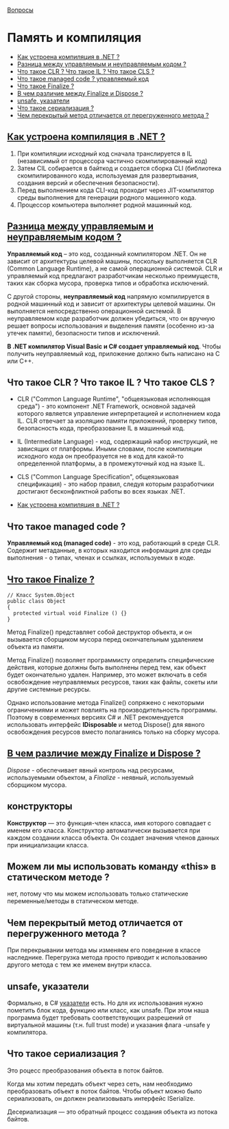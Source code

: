 [Вопросы](README.md)

# Память и компиляция
+ [Как устроена компиляция в .NET ?](#как-устроена-компиляция-в-net-)
+ [Разница между управляемым и неуправляемым кодом ?](#разница-между-управляемым-и-неуправляемым-кодом-)
+ [Что такое CLR ? Что такое IL ? Что такое CLS ?](#что-такое-clr--что-такое-il--что-такое-cls-)
+ [Что такое managed code ? управляемый код](#что-такое-managed-code-)
+ [Что такое Finalize ?](#что-такое-finalize-)
+ [В чем различие между Finalize и Dispose ?](#в-чем-различие-между-finalize-и-dispose-)
+ [unsafe, указатели](#unsafe-указатели)
+ [Что такое сериализация ?](#что-такое-сериализация-)
+ [Чем перекрытый метод отличается от перегруженного метода ?](#чем-перекрытый-метод-отличается-от-перегруженного-метода-)

## [Как устроена компиляция в .NET ?](https://dev-station.ru/categories/csharp/cheatsheet/csharp-base-cheatsheet#3383)

1. При компиляции исходный код сначала транслируется в IL (независимый от процессора частично скомпилированный код)
2. Затем CIL собирается в байткод и создается сборка CLI (библиотека скомпилированного кода, используемая для развертывания, создания версий и обеспечения безопасности).
3. Перед выполнением кода CLI-код проходит через JIT-компилятор среды выполнения для генерации родного машинного кода.
4. Процессор компьютера выполняет родной машинный код.

## [Разница между управляемым и неуправляемым кодом ?](https://dev-station.ru/categories/csharp/cheatsheet/csharp-base-cheatsheet#3379)
**Управляемый код** – это код, созданный компилятором .NET. Он не зависит от архитектуры целевой машины, поскольку выполняется CLR (Common Language Runtime), а не самой операционной системой. CLR и управляемый код предлагают разработчикам несколько преимуществ, таких как сборка мусора, проверка типов и обработка исключений.

С другой стороны, **неуправляемый код** напрямую компилируется в родной машинный код и зависит от архитектуры целевой машины. Он выполняется непосредственно операционной системой. В неуправляемом коде разработчик должен убедиться, что он вручную решает вопросы использования и выделения памяти (особенно из-за утечек памяти), безопасности типов и исключений.

**В .NET компилятор Visual Basic и C# создает управляемый код**. Чтобы получить неуправляемый код, приложение должно быть написано на C или C++.


## Что такое CLR ? Что такое IL ? Что такое CLS ?
- CLR ("Common Language Runtime", "общеязыковая исполняющая среда") - это компонент .NET Framework, основной задачей которого является управление интерпретацией и исполнением кода IL. CLR отвечает за изоляцию памяти приложений, проверку типов, безопасность кода, преобразование IL в машинный код.

- IL (Intermediate Language) - код, содержащий набор инструкций, не зависящих от платформы. Иными словами, после компиляции исходного кода он преобразуется не в код для какой-то определенной платформы, а в промежуточный код на языке IL.

- CLS ("Common Language Specification", общеязыковая спецификация) - это набор правил, следуя которым разработчики достигают бесконфликтной работы во всех языках .NET.
+ [Как устроена компиляция в .NET ?](#как-устроена-компиляция-в-net-)

## Что такое managed code ?
**Управляемый код (managed code)** - это код, работающий в среде CLR. Содержит метаданные, в которых находится информация для среды выполнения - о типах, членах и ссылках, используемых в коде.


## [Что такое Finalize ?](https://dev-station.ru/categories/csharp/cheatsheet/csharp-base-cheatsheet#3394)
```
// Класс System.Object
public class Object
{
  protected virtual void Finalize () {}
}
```
Метод Finalize() представляет собой деструктор объекта, и он вызывается сборщиком мусора перед окончательным удалением объекта из памяти.

Метод Finalize() позволяет программисту определить специфические действия, которые должны быть выполнены перед тем, как объект будет окончательно удален. Например, это может включать в себя освобождение неуправляемых ресурсов, таких как файлы, сокеты или другие системные ресурсы.

Однако использование метода Finalize() сопряжено с некоторыми ограничениями и может повлиять на производительность программы. Поэтому в современных версиях C# и .NET рекомендуется использовать интерфейс **IDisposable** и метод Dispose() для явного освобождения ресурсов вместо полаганиясь только на сборку мусора.

## [В чем различие между Finalize и Dispose ?](https://dev-station.ru/categories/csharp/cheatsheet/csharp-base-cheatsheet#3397)
*Dispose* - обеспечивает явный контроль над ресурсами, используемыми объектом, а *Finalize* - неявный, используемый сборщиком мусора.

## конструкторы
**Конструктор** — это функция-член класса, имя которого совпадает с именем его класса. Конструктор автоматически вызывается при каждом создании класса объекта. Он создает значения членов данных при инициализации класса.

## Можем ли мы использовать команду «this» в статическом методе ?
нет, потому что мы можем использовать только статические переменные/методы в статическом методе.

## Чем перекрытый метод отличается от перегруженного метода ?
При перекрывании метода мы изменяем его поведение в классе наследнике. Перегрузка метода просто приводит к использованию другого метода с тем же именем внутри класса.


## unsafe, указатели
Формально, в C# [указатели](https://learn.microsoft.com/en-us/dotnet/csharp/language-reference/unsafe-code#pointer-types) есть. Но для их использования нужно пометить блок кода, функцию или класс, как unsafe. При этом наша программа будет требовать соответствующих разрешений от виртуальной машины (т.н. full trust mode) и указания флага -unsafe у компилятора. 


## Что такое сериализация ?
Это роцесс преобразования объекта в поток байтов.

Когда мы хотим передать объект через сеть, нам необходимо преобразовать объект в поток байтов. Чтобы объект можно было сериализовать, он должен реализовывать интерфейс ISerialize.

Десериализация — это обратный процесс создания объекта из потока байтов.
